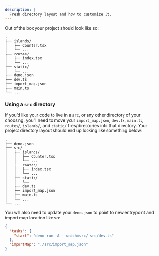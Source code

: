 ```yaml
---
description: |
  Fresh directory layout and how to customize it.
---
```


Out of the box your project should look like so:

```
.
├── islands/
│   ├── Counter.tsx
│   └── ...
├── routes/
│   ├── index.tsx
│   └── ...
├── static/
│   └── ...
├── deno.json
├── dev.ts
├── import_map.json
├── main.ts
└── ...
```

### Using a `src` directory

If you'd like your code to live in a `src`, or any other directory of your 
choosing, you'll need to move your `import_map.json`, `dev.ts`, `main.ts`, 
`routes/`, `islands/`, and `static/` files/directories into that directory. 
Your project directory layout should end up looking like something below:

```
.
├── deno.json
├── src/
│   ├── islands/
│   │   ├── Counter.tsx
│   │   └── ...
│   ├── routes/
│   │   ├── index.tsx
│   │   └── ...
│   ├── static/
│   │   └── ...
│   ├── dev.ts
│   ├── import_map.json
│   ├── main.ts
│   └── ...
└── ...
```

You will also need to update your `deno.json` to point to new entrypoint and
import map location like so:

```json
{
  "tasks": {
    "start": "deno run -A --watch=src/ src/dev.ts"
  },
  "importMap": "./src/import_map.json"
}
```

